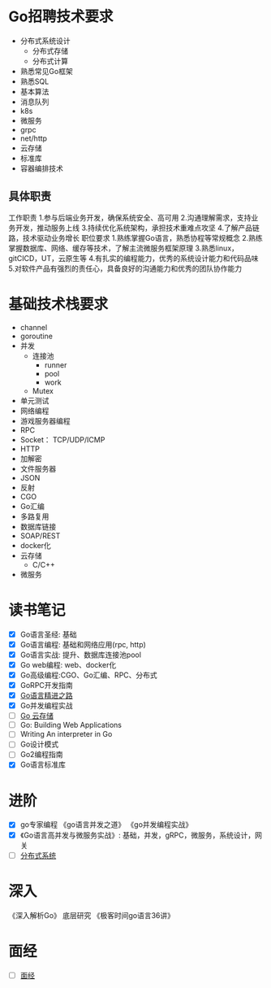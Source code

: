 # Go招聘技术要求
- 分布式系统设计
    - 分布式存储
    - 分布式计算
- 熟悉常见Go框架
- 熟悉SQL
- 基本算法
- 消息队列
- k8s
- 微服务
- grpc
- net/http
- 云存储
- 标准库
- 容器编排技术

## 具体职责
工作职责
1.参与后端业务开发，确保系统安全、高可用
2.沟通理解需求，支持业务开发，推动服务上线
3.持续优化系统架构，承担技术重难点攻坚
4.了解产品链路，技术驱动业务增长
职位要求
1.熟练掌握Go语言，熟悉协程等常规概念
2.熟练掌握数据库、网络、缓存等技术，了解主流微服务框架原理
3.熟悉linux，gitCICD，UT，云原生等
4.有扎实的编程能力，优秀的系统设计能力和代码品味
5.对软件产品有强烈的责任心，具备良好的沟通能力和优秀的团队协作能力


# 基础技术栈要求
- channel
- goroutine
- 并发
	- 连接池
		- runner
		- pool
		- work
	- Mutex
- 单元测试
- 网络编程
- 游戏服务器编程
- RPC
- Socket： TCP/UDP/ICMP
- HTTP
- 加解密
- 文件服务器
- JSON
- 反射
- CGO
- Go汇编
- 多路复用
- 数据库链接
- SOAP/REST
- docker化
- 云存储
	- C/C++
- 微服务


# 读书笔记
- [x] Go语言圣经: 基础
- [x] Go语言编程: 基础和网络应用(rpc, http)
- [x] Go语言实战: 提升、数据库连接池pool
- [x] Go web编程: web、docker化
- [x] Go高级编程:CGO、Go汇编、RPC、分布式
- [x] GoRPC开发指南
- [x] [Go语言精进之路](https://golang.coding3min.com/books-share/)
- [x] Go并发编程实战
- [ ] [Go 云存储](https://www.qiyacloud.cn/)
- [ ] Go: Building Web Applications
- [ ] Writing An interpreter in Go
- [ ] Go设计模式
- [ ] Go2编程指南
- [x] Go语言标准库

# 进阶
- [x] go专家编程
《go语言并发之道》
《go并发编程实战》
- [x] 《Go语言高并发与微服务实战》: 基础，并发，gRPC，微服务，系统设计，网关
- [ ] [分布式系统](https://www.topgoer.com/%E5%BC%80%E6%BA%90/%E5%88%86%E5%B8%83%E5%BC%8F%E7%B3%BB%E7%BB%9F.html)

# 深入
《深入解析Go》 底层研究
《极客时间go语言36讲》

# 面经
- [ ] [面经](https://leetcode.coding3min.com/readme/)